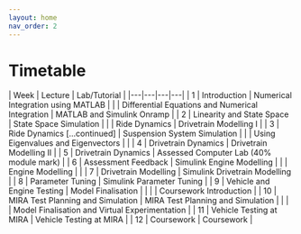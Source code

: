 ```yaml
---
layout: home
nav_order: 2
---
```


# Timetable

| Week | Lecture | Lab/Tutorial |
|---|---|---|---|
| 1 | Introduction | Numerical Integration using MATLAB |
|   | Differential Equations and Numerical Integration | MATLAB and Simulink Onramp |
| 2 | Linearity and State Space | State Space Simulation |
|   | Ride Dynamics | Drivetrain Modelling I |
| 3 | Ride Dynamics [...continued] | Suspension System Simulation |
|   | Using Eigenvalues and Eigenvectors | |
| 4 | Drivetrain Dynamics | Drivetrain Modelling II |
| 5 | Drivetrain Dynamics | Assessed Computer Lab (40% module mark) |
| 6 | Assessment Feedback | Simulink Engine Modelling |
|   | Engine Modelling | |
| 7 | Drivetrain Modelling | Simulink Drivetrain Modelling |
| 8 | Parameter Tuning | Simulink Parameter Tuning |
| 9 | Vehicle and Engine Testing | Model Finalisation |
|   | | Coursework Introduction |
| 10 | MIRA Test Planning and Simulation | MIRA Test Planning and Simulation |
|   | | Model Finalisation and Virtual Experimentation |
| 11 | Vehicle Testing at MIRA | Vehicle Testing at MIRA |
| 12 | Coursework | Coursework |
